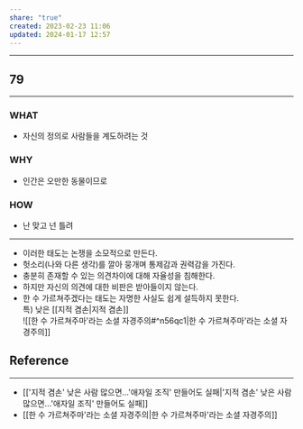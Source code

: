 ```yaml
---
share: "true"
created: 2023-02-23 11:06
updated: 2024-01-17 12:57
---
```


---
## 79
---
### WHAT
- 자신의 정의로 사람들을 계도하려는 것
### WHY
- 인간은 오만한 동물이므로
### HOW
- 난 맞고 넌 틀려
---
- 이러한 태도는 논쟁을 소모적으로 만든다.
- 헛소리(나와 다른 생각)를 깔아 뭉개며 통제감과 권력감을 가진다.
- 충분히 존재할 수 있는 의견차이에 대해 자율성을 침해한다.
- 하지만 자신의 의견에 대한 비판은 받아들이지 않는다.
- 한 수 가르쳐주겠다는 태도는 자명한 사실도 쉽게 설득하지 못한다.  
  특) 낮은 [[지적 겸손|지적 겸손]]  
![[한 수 가르쳐주마'라는 소셜 자경주의#^n56qc1|한 수 가르쳐주마'라는 소셜 자경주의]]





## Reference
---
- [['지적 겸손' 낮은 사람 많으면…'애자일 조직' 만들어도 실패|'지적 겸손' 낮은 사람 많으면…'애자일 조직' 만들어도 실패]]
- [[한 수 가르쳐주마'라는 소셜 자경주의|한 수 가르쳐주마'라는 소셜 자경주의]]